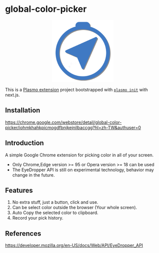 # global-color-picker  

<p align="center">
    <img src="assets/icon512.png" width="200" alt="icon" />  
</p>

This is a [Plasmo extension](https://docs.plasmo.com/) project bootstrapped with [`plasmo init`](https://www.npmjs.com/package/plasmo) with next.js.  

## Installation
https://chrome.google.com/webstore/detail/global-color-picker/iohmkhahkpicmogdfbnjkejnilbaccgg?hl=zh-TW&authuser=0  

## Introduction
A simple Google Chrome extension for picking color in all of your screen.  
- Only Chrome,Edge version >= 95 or Opera version >= 18 can be used  
- The EyeDropper API is still on experimental technology, behavior may change in the future.  

## Features  
1. No extra stuff, just a button, click and use.  
2. Can be select color outside the browser (Your whole screen).
3. Auto Copy the selected color to clipboard.  
4. Record your pick history.  


## References
https://developer.mozilla.org/en-US/docs/Web/API/EyeDropper_API